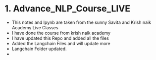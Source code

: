 # 1. Advance_NLP_Course_LIVE
- This notes and Ipynb are taken from the sunny Savita and Krish naik Academy Live Classes
- I have done the course from krish naik academy
- I have updated this Repo and added all the files 
- Added the Langchain Files and will update more  
- Langchain Folder updated.
- 
